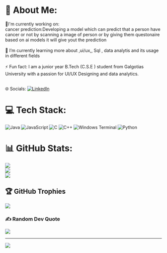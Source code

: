 # 💫 About Me:
🔭I'm currently working on:<br>cancer prediction:Developing a model which can predict that a person have cancer or not by scanning a image of person or by giving them questonaire based on ai models it will give yout the prediction <br><br>🌱 I’m currently learning more about ,ui/ux,, Sql , data analytis and its usage in different fields<br><br>⚡ Fun fact: I am a junior year B.Tech (C.S.E ) student from Galgotias University with a passion for UI/UX Designing and data analytics.<br><br>


 🌐 Socials:
 [![LinkedIn](https://img.shields.io/badge/LinkedIn-%230077B5.svg?logo=linkedin&logoColor=white)](https://linkedin.com/in/khushi-singh-18596524a)
# 💻 Tech Stack:
![Java](https://img.shields.io/badge/java-%23ED8B00.svg?style=for-the-badge&logo=openjdk&logoColor=white) ![JavaScript](https://img.shields.io/badge/javascript-%23323330.svg?style=for-the-badge&logo=javascript&logoColor=%23F7DF1E) ![C](https://img.shields.io/badge/c-%2300599C.svg?style=for-the-badge&logo=c&logoColor=white) ![C++](https://img.shields.io/badge/c++-%2300599C.svg?style=for-the-badge&logo=c%2B%2B&logoColor=white) ![Windows Terminal](https://img.shields.io/badge/Windows%20Terminal-%234D4D4D.svg?style=for-the-badge&logo=windows-terminal&logoColor=white) ![Python](https://img.shields.io/badge/python-3670A0?style=for-the-badge&logo=python&logoColor=ffdd54) 
# 📊 GitHub Stats:
![](https://github-readme-stats.vercel.app/api?username=Ksingh002&theme=dark&hide_border=false&include_all_commits=false&count_private=false)<br/>
![](https://github-readme-streak-stats.herokuapp.com/?user=Ksingh002&theme=dark&hide_border=false)<br/>
![](https://github-readme-stats.vercel.app/api/top-langs/?username=Ksingh002&theme=dark&hide_border=false&include_all_commits=false&count_private=false&layout=compact)

## 🏆 GitHub Trophies
![](https://github-profile-trophy.vercel.app/?username=Ksingh002&theme=tokyonight&no-frame=false&no-bg=true&margin-w=4)

### ✍ Random Dev Quote
![](https://quotes-github-readme.vercel.app/api?type=horizontal&theme=radical)

---
[![](https://visitcount.itsvg.in/api?id=Ksingh002&icon=5&color=12)](https://visitcount.itsvg.in)

<!-- Proudly created with GPRM ( https://gprm.itsvg.in ) -->
